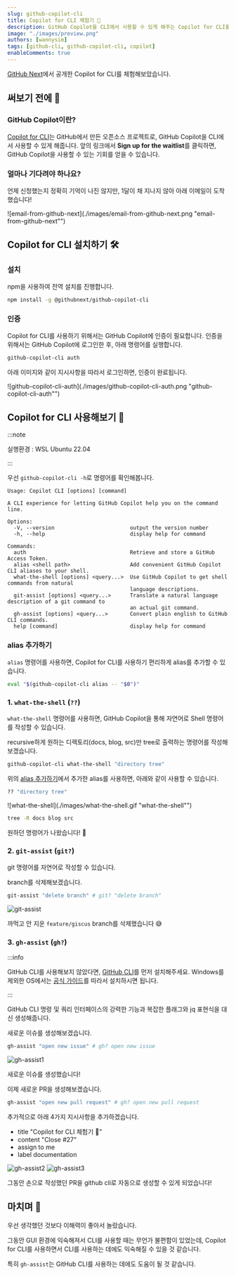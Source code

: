 ```yaml
---
slug: github-copilot-cli
title: Copilot for CLI 체험기 🤖
description: GitHub Copilot을 CLI에서 사용할 수 있게 해주는 Copilot for CLI를 체험해보았습니다.
image: "./images/preview.png"
authors: [wannysim]
tags: [github-cli, github-copilot-cli, copilot]
enableComments: true
---
```


[GitHub Next](https://githubnext.com/)에서 공개한 Copilot for CLI를 체험해보았습니다.

<!-- truncate -->

## 써보기 전에 🚶

### GitHub Copilot이란?

[Copilot for CLI](https://githubnext.com/projects/copilot-cli/)는 GitHub에서 만든 오픈소스 프로젝트로, GitHub Copilot을 CLI에서 사용할 수 있게 해줍니다. 앞의 링크에서 **Sign up for the waitlist**를 클릭하면, GitHub Copilot을 사용할 수 있는 기회를 얻을 수 있습니다.

### 얼마나 기다려야 하나요?

언제 신청했는지 정확히 기억이 나진 않지만, 1달이 채 지나지 않아 아래 이메일이 도착했습니다!

![email-from-github-next](./images/email-from-github-next.png "email-from-github-next"")

## Copilot for CLI 설치하기 🛠

### 설치

npm을 사용하여 전역 설치를 진행합니다.

```bash
npm install -g @githubnext/github-copilot-cli
```

### 인증

Copilot for CLI를 사용하기 위해서는 GitHub Copilot에 인증이 필요합니다. 인증을 위해서는 GitHub Copilot에 로그인한 후, 아래 명령어를 실행합니다.

```bash
github-copilot-cli auth
```

아래 이미지와 같이 지시사항을 따라서 로그인하면, 인증이 완료됩니다.

![github-copilot-cli-auth](./images/github-copilot-cli-auth.png "github-copilot-cli-auth"")

## Copilot for CLI 사용해보기 🤖

:::note

실행환경 : WSL Ubuntu 22.04

:::

우선 `github-copilot-cli -h`로 명령어를 확인해봅니다.

```
Usage: Copilot CLI [options] [command]

A CLI experience for letting GitHub Copilot help you on the command line.

Options:
  -V, --version                        output the version number
  -h, --help                           display help for command

Commands:
  auth                                 Retrieve and store a GitHub Access Token.
  alias <shell path>                   Add convenient GitHub Copilot CLI aliases to your shell.
  what-the-shell [options] <query...>  Use GitHub Copilot to get shell commands from natural
                                       language descriptions.
  git-assist [options] <query...>      Translate a natural language description of a git command to
                                       an actual git command.
  gh-assist [options] <query...>       Convert plain english to GitHub CLI commands.
  help [command]                       display help for command
```

### alias 추가하기

`alias` 명령어를 사용하면, Copilot for CLI를 사용하기 편리하게 alias를 추가할 수 있습니다.

```bash
eval "$(github-copilot-cli alias -- "$0")"
```

### 1. `what-the-shell` (`??`)

`what-the-shell` 명령어를 사용하면, GitHub Copilot을 통해 자연어로 Shell 명령어를 작성할 수 있습니다.

recursive하게 원하는 디렉토리(docs, blog, src)만 tree로 출력하는 명령어를 작성해보겠습니다.

```bash
github-copilot-cli what-the-shell "directory tree"
```

위의 [alias 추가하기](#alias-추가하기)에서 추가한 alias를 사용하면, 아래와 같이 사용할 수 있습니다.

```bash
?? "directory tree"
```

![what-the-shell](./images/what-the-shell.gif "what-the-shell"")

```bash
tree -R docs blog src
```

원하던 명령어가 나왔습니다! 🎉

### 2. `git-assist` (`git?`)

git 명령어를 자연어로 작성할 수 있습니다.

branch를 삭제해보겠습니다.

```bash
git-assist "delete branch" # git? "delete branch"
```

![git-assist](./images/git-assist.gif "git-assist")

까먹고 안 지운 `feature/giscus` branch를 삭제했습니다 😅

### 3. `gh-assist` (`gh?`)

:::info

GitHub CLI를 사용해보지 않았다면, [GitHub CLI](https://cli.github.com/)를 먼저 설치해주세요. Windows를 제외한 OS에서는 [공식 가이드](https://github.com/cli/cli#installation)를 따라서 설치하시면 됩니다.

:::

GitHub CLI 명령 및 쿼리 인터페이스의 강력한 기능과 복잡한 플래그와 jq 표현식을 대신 생성해줍니다.

새로운 이슈를 생성해보겠습니다.

```bash
gh-assist "open new issue" # gh? open new issue
```

![gh-assist1](./images/gh-assist1.gif "gh-assist")

새로운 이슈를 생성했습니다!

이제 새로운 PR을 생성해보겠습니다.

```bash
gh-assist "open new pull request" # gh? open new pull request
```

추가적으로 아래 4가지 지시사항을 추가하겠습니다.

- title "Copilot for CLI 체험기 🤖"
- content "Close #27"
- assign to me
- label documentation

![gh-assist2](./images/gh-assist2.png "gh-assist")
![gh-assist3](./images/gh-assist3.png "gh-assist")

그동안 손으로 작성했던 PR을 github cli로 자동으로 생성할 수 있게 되었습니다!

## 마치며 🎉

우선 생각했던 것보다 이해력이 좋아서 놀랐습니다.

그동안 GUI 환경에 익숙해져서 CLI를 사용할 때는 무언가 불편함이 있었는데, Copilot for CLI를 사용하면서 CLI를 사용하는 데에도 익숙해질 수 있을 것 같습니다.

특히 `gh-assist`는 GitHub CLI를 사용하는 데에도 도움이 될 것 같습니다.
